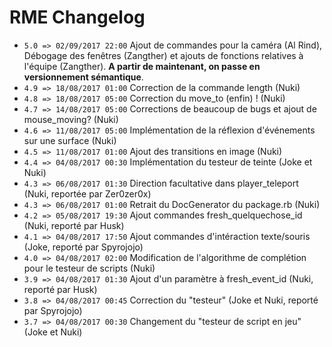 # RME Changelog

*  `5.0 => 02/09/2017 22:00` Ajout de commandes pour la caméra (Al Rind), Débogage des fenêtres (Zangther) et ajouts de fonctions relatives à l'équipe (Zangther). **A partir de maintenant, on passe en versionnement sémantique**.
*  `4.9 => 18/08/2017 01:00` Correction de la commande length (Nuki)
*  `4.8 => 18/08/2017 05:00` Correction du move_to (enfin) ! (Nuki)
*  `4.7 => 14/08/2017 05:00` Corrections de beaucoup de bugs et ajout de mouse_moving? (Nuki)
*  `4.6 => 11/08/2017 05:00` Implémentation de la réflexion d'événements sur une surface (Nuki)
*  `4.5 => 11/08/2017 01:00` Ajout des transitions en image (Nuki)
*  `4.4 => 04/08/2017 00:30` Implémentation du testeur de teinte (Joke et Nuki)
*  `4.3 => 06/08/2017 01:30` Direction facultative dans player_teleport (Nuki, reportée par Zer0zer0x)
*  `4.3 => 06/08/2017 01:00` Retrait du DocGenerator du package.rb (Nuki)
*  `4.2 => 05/08/2017 19:30` Ajout commandes fresh_quelquechose_id (Nuki, reporté par Husk)
*  `4.1 => 04/08/2017 17:50` Ajout commandes d'intéraction texte/souris (Joke, reporté par Spyrojojo)
*  `4.0 => 04/08/2017 02:00` Modification de l'algorithme de complétion pour le testeur de scripts (Nuki)
*  `3.9 => 04/08/2017 01:30` Ajout d'un paramètre à fresh_event_id (Nuki, reporté par Husk)
*  `3.8 => 04/08/2017 00:45` Correction du "testeur" (Joke et Nuki, reporté par Spyrojojo)
*  `3.7 => 04/08/2017 00:30` Changement du "testeur de script en jeu" (Joke et Nuki)